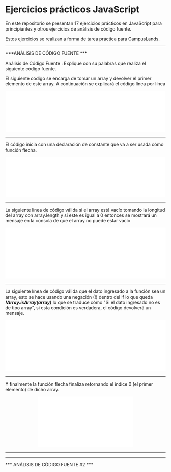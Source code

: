 # **Ejercicios prácticos JavaScript**

  
  
  

En este repositorio se presentan 17 ejercicios prácticos en JavaScript para principiantes y otros ejercicios de análisis de código fuente.

  

Estos ejercicios se realizan a forma de tarea práctica para CampusLands.

  

-------------

  

***ANÁLISIS DE CÓDIGO FUENTE ***

Análisis de Código Fuente : Explique con su palabras que realiza el siguiente código fuente.

El siguiente código se encarga de tomar un array y devolver el primer elemento de este array. A continuación se explicará el código línea por línea

<p align="center">
    <img width="500" src="/analisis_de_codigos/code-images/analisis-1/codigo_fuente.svg">
</p>

  

-----------

El código inicia con una declaración de constante que va a ser usada cómo función flecha.


<p align="center">
    <img width="500" src="/analisis_de_codigos/code-images/analisis-1/funcion_flecha.svg">
</p>


----------------------


La siguiente linea de código válida si el array está vacío tomando la longitud del array con array.length y si este es igual a 0 entonces se mostrará un mensaje en la consola de que el array no puede estar vacío


<p align="center">
    <img width="530" height="160"src="/analisis_de_codigos/code-images/analisis-1/longitud_array.svg">
</p>


------------------------


La siguiente línea de código válida que el dato ingresado a la función sea un array, esto se hace usando una negación (!) dentro del if lo que queda ***!Array.isArray(array)*** lo que se traduce cómo "Si el dato ingresado no es de tipo array", si esta condición es verdadera, el código devolverá un mensaje.

<p align="center">
    <img width="530" height="160" src="/analisis_de_codigos/code-images/analisis-1/if_array.svg">
</p>


-------------


Y finalmente la función flecha finaliza retornando el índice 0 (el primer elemento) de dicho array.


<p align="center">
    <img width="300" src="/analisis_de_codigos/code-images/analisis-1/return.svg">
</p>

-------------
-------------


*** ANÁLISIS DE CÓDIGO FUENTE #2 ***

